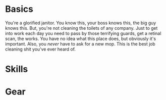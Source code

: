# Basics

You're a glorified janitor. You know this, your boss knows this, the big guy
knows this. But, you're not cleaning the toilets of any company. Just to get
into work each day you need to pass by those terrifying guards, get a retinal
scan, the works. You have no idea what this place does, but obviously it's
important. Also, you *never* have to ask for a new mop. This is the best job
cleaning shit you've ever heard of.

# Skills

# Gear
